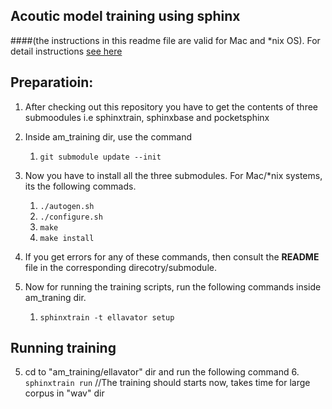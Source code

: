 ## Acoutic model training using sphinx 
####(the instructions in this readme file are valid for Mac and *nix OS). For detail instructions [see here](http://cmusphinx.sourceforge.net/wiki/tutorialam)

## Preparatioin:
1. After checking out this repository you have to get the contents of three submoodules i.e sphinxtrain, sphinxbase and pocketsphinx

2. Inside am_training dir, use the command

    1. `git submodule update --init `
    
3. Now you have to install all the three submodules. For Mac/*nix systems, its the following commads.
    1. `./autogen.sh`
    2. `./configure.sh`
    3. `make`
    4. `make install`
4. If you get errors for any of these commands, then consult the **README** file in the corresponding direcotry/submodule.
  
4. Now for running the training scripts, run the following commands inside am_traning dir.
    1. `sphinxtrain -t ellavator setup`

## Running training
5. cd to "am_training/ellavator" dir and run the following command
    6. `sphinxtrain run`    //The training should starts now, takes time for large corpus in "wav" dir

